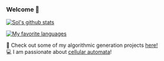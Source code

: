 ### Welcome 🙂

[![Sol's github stats](https://github-readme-stats.vercel.app/api?username=solzilberman&theme=dracula&show_icons=true)](https://github.com/anuraghazra/github-readme-stats)

[![My favorite languages](https://github-readme-stats.vercel.app/api/top-langs/?username=solzilberman&layout=compact&theme=dracula&show_icons=true)](https://github.com/anuraghazra/github-readme-stats)

:rocket: Check out some of my algorithmic generation projects [here!](https://solzilberman.github.io/Personal/) <br /> 
:computer: I am passionate about [cellular automata](https://solzilberman.github.io/reactGameofLife/)! <br />


<!--
**solzilberman/solzilberman** is a ✨ _special_ ✨ repository because its `README.md` (this file) appears on your GitHub profile.

Here are some ideas to get you started:

- 🔭 I’m currently working on ...
- 🌱 I’m currently learning ...
- 👯 I’m looking to collaborate on ...
- 🤔 I’m looking for help with ...
- 💬 Ask me about ...
- 📫 How to reach me: ...
- 😄 Pronouns: ...
- ⚡ Fun fact: ...
-->

